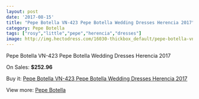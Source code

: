 ```yaml
---
layout: post
date: '2017-08-15'
title: "Pepe Botella VN-423 Pepe Botella Wedding Dresses Herencia 2017"
category: Pepe Botella
tags: ["rosy","little","pepe","herencia","dresses"]
image: http://img.hectodress.com/16030-thickbox_default/pepe-botella-vn-423-pepe-botella-wedding-dresses-herencia-2013.jpg
---
```

Pepe Botella VN-423 Pepe Botella Wedding Dresses Herencia 2017

On Sales: **$252.96**
<a href="https://www.hectodress.com/pepe-botella/7810-pepe-botella-vn-423-pepe-botella-wedding-dresses-herencia-2013.html"><amp-img layout="responsive" width="600" height="600" src="//img.hectodress.com/16030-thickbox_default/pepe-botella-vn-423-pepe-botella-wedding-dresses-herencia-2013.jpg" alt="Pepe Botella VN-423 Pepe Botella Wedding Dresses Herencia 2017 0" /></a>
<a href="https://www.hectodress.com/pepe-botella/7810-pepe-botella-vn-423-pepe-botella-wedding-dresses-herencia-2013.html"><amp-img layout="responsive" width="600" height="600" src="//img.hectodress.com/16032-thickbox_default/pepe-botella-vn-423-pepe-botella-wedding-dresses-herencia-2013.jpg" alt="Pepe Botella VN-423 Pepe Botella Wedding Dresses Herencia 2017 1" /></a>
<a href="https://www.hectodress.com/pepe-botella/7810-pepe-botella-vn-423-pepe-botella-wedding-dresses-herencia-2013.html"><amp-img layout="responsive" width="600" height="600" src="//img.hectodress.com/16031-thickbox_default/pepe-botella-vn-423-pepe-botella-wedding-dresses-herencia-2013.jpg" alt="Pepe Botella VN-423 Pepe Botella Wedding Dresses Herencia 2017 2" /></a>

Buy it: [Pepe Botella VN-423 Pepe Botella Wedding Dresses Herencia 2017](https://www.hectodress.com/pepe-botella/7810-pepe-botella-vn-423-pepe-botella-wedding-dresses-herencia-2013.html "Pepe Botella VN-423 Pepe Botella Wedding Dresses Herencia 2017")

View more: [Pepe Botella](https://www.hectodress.com/136-pepe-botella "Pepe Botella")